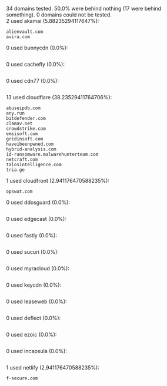 34 domains tested. 50.0% were behind nothing (17 were behind something). 0 domains could not be tested.<br>
2 used akamai (5.88235294117647%):
```
alienvault.com
avira.com
```

0 used bunnycdn (0.0%):
```

```

0 used cachefly (0.0%):
```

```

0 used cdn77 (0.0%):
```

```

13 used cloudflare (38.23529411764706%):
```
abuseipdb.com
any.run
bitdefender.com
clamav.net
crowdstrike.com
emsisoft.com
gridinsoft.com
haveibeenpwned.com
hybrid-analysis.com
id-ransomware.malwarehunterteam.com
netcraft.com
talosintelligence.com
tria.ge
```

1 used cloudfront (2.941176470588235%):
```
opswat.com
```

0 used ddosguard (0.0%):
```

```

0 used edgecast (0.0%):
```

```

0 used fastly (0.0%):
```

```

0 used sucuri (0.0%):
```

```

0 used myracloud (0.0%):
```

```

0 used keycdn (0.0%):
```

```

0 used leaseweb (0.0%):
```

```

0 used deflect (0.0%):
```

```

0 used ezoic (0.0%):
```

```

0 used incapsula (0.0%):
```

```

1 used netlify (2.941176470588235%):
```
f-secure.com
```
